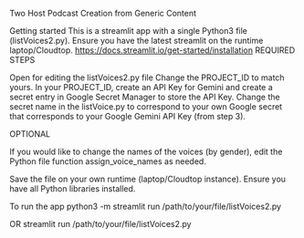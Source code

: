 Two Host Podcast Creation from Generic Content

Getting started
This is a streamlit app with a single Python3 file (listVoices2.py).
Ensure you have the latest streamlit on the runtime laptop/Cloudtop. https://docs.streamlit.io/get-started/installation
REQUIRED STEPS

Open for editing the listVoices2.py file
Change the PROJECT_ID to match yours.
In your PROJECT_ID, create an API Key for Gemini and create a secret entry in Google Secret Manager to store the API Key.
Change the secret name in the listVoice.py to correspond to your own Google secret that corresponds to your Google Gemini API Key (from step 3).

OPTIONAL

If you would like to change the names of the voices (by gender), edit the Python file function assign_voice_names as needed.

Save the file on your own runtime (laptop/Cloudtop instance). Ensure you have all Python libraries installed.

To run the app
python3 -m streamlit run /path/to/your/file/listVoices2.py

OR
streamlit run /path/to/your/file/listVoices2.py
